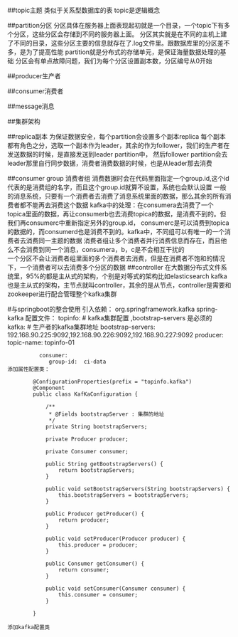 #

##topic主题
    类似于关系型数据库的表
    topic是逻辑概念

##partition分区
    分区具体在服务器上面表现起初就是一个目录，一个topic下有多个分区，这些分区会存储到不同的服务器上面。
    分区其实就是在不同的主机上建了不同的目录，这些分区主要的信息就存在了.log文件里。跟数据库里的分区差不多，是为了提高性能
    partition就是分布式的存储单元，是保证海量数据处理的基础
    分区会有单点故障问题，我们为每个分区设置副本数，分区编号从0开始
    
##producer生产者


##consumer消费者


##message消息


##集群架构

##replica副本
    为保证数据安全，每个partition会设置多个副本replica
    每个副本都有角色之分，选取一个副本作为leader，其余的作为follower，我们的生产者在发送数据的时候，是直接发送到leader partition中，
        然后follower partition会去leader那里自行同步数据，消费者消费数据的时候，也是从leader那去消费
    
##consumer group 消费者组
    消费数据时会在代码里面指定一个group.id,这个id代表的是消费组的名字，而且这个group.id就算不设置，系统也会默认设置
    一般的消息系统，只要有一个消费者去消费了消息系统里面的数据，那么其余的所有消费者都不能再去消费这个数据
    kafka中的处理：在consumera去消费了一个topica里面的数据，再让consumerb也去消费topica的数据，是消费不到的。但我们再consumerc中重新指定另外的group.id，
        consumerc是可以消费到topica的数据的，而consumerd也是消费不到的。kafka中，不同组可以有唯一的一个消费者去消费同一主题的数据
    消费者组让多个消费者并行消费信息而存在，而且他么不会消费到同一个消息，consumera，b，c是不会相互干扰的    
    一个分区不会让消费者组里面的多个消费者去消费，但是在消费者不饱和的情况下，一个消费者可以去消费多个分区的数据
##controller
    在大数据分布式文件系统里，95%的都是主从式的架构，个别是对等式的架构比如elasticsearch
    kafka也是主从式的架构，主节点就叫controller，其余的是从节点，controller是需要和zookeeper进行配合管理整个kafka集群
    
#与springboot的整合使用
    引入依赖：
             <!-- kafka -->
             <dependency>
                 <groupId>org.springframework.kafka</groupId>
                 <artifactId>spring-kafka</artifactId>
             </dependency>
    配置文件：
        topinfo:
             # kafka集群配置 ,bootstrap-servers 是必须的
           kafka:
              # 生产者的kafka集群地址
              bootstrap-servers:  192.168.90.225:9092,192.168.90.226:9092,192.168.90.227:9092 
              producer: 
                 topic-name:  topinfo-01
                 
              consumer:
                 group-id:  ci-data
    添加属性配置类：
```
        @ConfigurationProperties(prefix = "topinfo.kafka")
        @Component
        public class KafKaConfiguration {
        
            /**
             * @Fields bootstrapServer : 集群的地址
             */
            private String bootstrapServers;
        
            private Producer producer;
        
            private Consumer consumer;
        
            public String getBootstrapServers() {
                return bootstrapServers;
            }
        
            public void setBootstrapServers(String bootstrapServers) {
                this.bootstrapServers = bootstrapServers;
            }
        
            public Producer getProducer() {
                return producer;
            }
        
            public void setProducer(Producer producer) {
                this.producer = producer;
            }
        
            public Consumer getConsumer() {
                return consumer;
            }
        
            public void setConsumer(Consumer consumer) {
                this.consumer = consumer;
            }
        
        }
``` 
    添加kafka配置类                        


